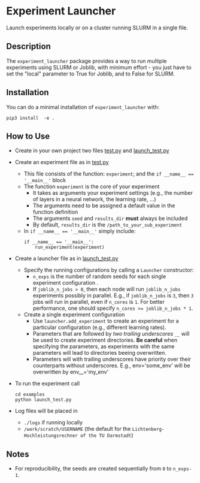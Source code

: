 # Experiment Launcher

Launch experiments locally or on a cluster running SLURM in a single file.  

## Description 

The ``experiment_launcher`` package provides a way to run multiple experiments using
SLURM or Joblib, 
with minimum effort - you just have to set the "local" parameter to True for Joblib,
and to False for SLURM. 

## Installation

You can do a minimal installation of ``experiment_launcher`` with:
```
pip3 install  -e .
```

## How to Use

- Create in your own project two files [test.py](examples/test.py)
  and [launch_test.py](examples/launch_test.py)

- Create an experiment file as in [test.py](examples/test.py)
  - This file consists of the function: `experiment`; and the
    `if __name__ == '__main__'` block
  - The function `experiment` is the core of your experiment
    - It takes as arguments your experiment settings (e.g., the number of layers in a neural 
      network, the learning rate, ...)
    - The arguments need to be assigned a default value in the function definition
    - The arguments `seed` and `results_dir` **must** always be included
    - By default, `results_dir` is the `/path_to_your_sub_experiment`
  - In `if __name__ == '__main__'` simply include:
    ```
    if __name__ == '__main__':
        run_experiment(experiment)
    ```

- Create a launcher file as in [launch_test.py](examples/launch_test.py)
  - Specify the running configurations by calling a `Launcher` constructor:
    - `n_exps` is the number of random seeds for each single experiment configuration .
    - If `joblib_n_jobs > 0`, then each node will run `joblib_n_jobs` experiments possibly in parallel.
      E.g., if `joblib_n_jobs` is `3`, then `3` jobs will run in parallel, even if `n_cores` is `1`.
      For better performance, one should specify `n_cores >= joblib_n_jobs * 1`.
  - Create a single experiment configuration
    - Use `launcher.add_experiment` to create an experiment for a particular configuration (e.g., different learning rates).
    - Parameters that are followed by _two trailing underscores_ `__` will be used to create experiment directories. **Be careful** when specifying the parameters, as experiments with the same parameters will lead to directories beeing overwritten.
    - Parameters will with trailing underscores have priority over their counterparts without underscores. E.g., env='some_env' will be overwritten by env__='my_env'

- To run the experiment call
  ```
  cd examples
  python launch_test.py
  ```
- Log files will be placed in 
  - `./logs` if running locally
  - `/work/scratch/USERNAME` (the default for the `Lichtenberg-Hochleistungsrechner of the TU Darmstadt`) 

## Notes
- For reproducibility, the seeds are created sequentially from `0` to `n_exps-1`.

